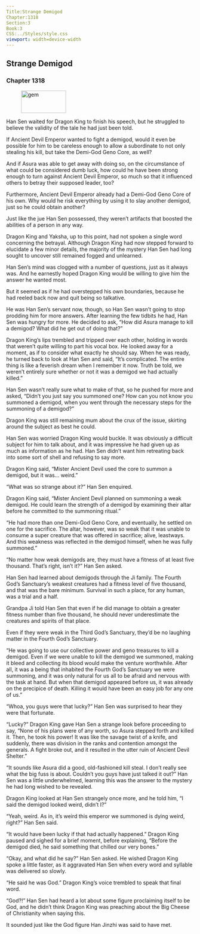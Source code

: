 ```yaml
---
Title:Strange Demigod 
Chapter:1318 
Section:3 
Book:3 
CSS:../Styles/style.css 
viewport: width=device-width
---
```

  
## Strange Demigod
### Chapter 1318
  
<figure>
	<img src="../Images/gem.gif" alt="gem" id="gem" width="120" height="60" />
</figure>
  

  
Han Sen waited for Dragon King to finish his speech, but he struggled to believe the validity of the tale he had just been told.

If Ancient Devil Emperor wanted to fight a demigod, would it even be possible for him to be careless enough to allow a subordinate to not only stealing his kill, but take the Demi-God Geno Core, as well?

And if Asura was able to get away with doing so, on the circumstance of what could be considered dumb luck, how could he have been strong enough to turn against Ancient Devil Emperor, so much so that it influenced others to betray their supposed leader, too?

Furthermore, Ancient Devil Emperor already had a Demi-God Geno Core of his own. Why would he risk everything by using it to slay another demigod, just so he could obtain another?

Just like the jue Han Sen possessed, they weren’t artifacts that boosted the abilities of a person in any way.

Dragon King and Yaksha, up to this point, had not spoken a single word concerning the betrayal. Although Dragon King had now stepped forward to elucidate a few minor details, the majority of the mystery Han Sen had long sought to uncover still remained fogged and unlearned.

Han Sen’s mind was clogged with a number of questions, just as it always was. And he earnestly hoped Dragon King would be willing to give him the answer he wanted most.

But it seemed as if he had overstepped his own boundaries, because he had reeled back now and quit being so talkative.

He was Han Sen’s servant now, though, so Han Sen wasn’t going to stop prodding him for more answers. After learning the few tidbits he had, Han Sen was hungry for more. He decided to ask, “How did Asura manage to kill a demigod? What did he get out of doing that?”

Dragon King’s lips trembled and tripped over each other, holding in words that weren’t quite willing to part his vocal box. He looked away for a moment, as if to consider what exactly he should say. When he was ready, he turned back to look at Han Sen and said, “It’s complicated. The entire thing is like a feverish dream when I remember it now. Truth be told, we weren’t entirely sure whether or not it was a demigod we had actually killed.”

Han Sen wasn’t really sure what to make of that, so he pushed for more and asked, “Didn’t you just say you summoned one? How can you not know you summoned a demigod, when you went through the necessary steps for the summoning of a demigod?”

Dragon King was still remaining mum about the crux of the issue, skirting around the subject as best he could.

Han Sen was worried Dragon King would buckle. It was obviously a difficult subject for him to talk about, and it was impressive he had given up as much as information as he had. Han Sen didn’t want him retreating back into some sort of shell and refusing to say more.

Dragon King said, “Mister Ancient Devil used the core to summon a demigod, but it was… weird.”

“What was so strange about it?” Han Sen enquired.

Dragon King said, “Mister Ancient Devil planned on summoning a weak demigod. He could learn the strength of a demigod by examining their altar before he committed to the summoning ritual.”

“He had more than one Demi-God Geno Core, and eventually, he settled on one for the sacrifice. The altar, however, was so weak that it was unable to consume a super creature that was offered in sacrifice; alive, leastways. And this weakness was reflected in the demigod himself, when he was fully summoned.”

“No matter how weak demigods are, they must have a fitness of at least five thousand. That’s right, isn’t it?” Han Sen asked.

Han Sen had learned about demigods through the Ji family. The Fourth God’s Sanctuary’s weakest creatures had a fitness level of five thousand, and that was the bare minimum. Survival in such a place, for any human, was a trial and a half.

Grandpa Ji told Han Sen that even if he did manage to obtain a greater fitness number than five thousand, he should never underestimate the creatures and spirits of that place.

Even if they were weak in the Third God’s Sanctuary, they’d be no laughing matter in the Fourth God’s Sanctuary.

“He was going to use our collective power and geno treasures to kill a demigod. Even if we were unable to kill the demigod we summoned, making it bleed and collecting its blood would make the venture worthwhile. After all, it was a being that inhabited the Fourth God’s Sanctuary we were summoning, and it was only natural for us all to be afraid and nervous with the task at hand. But when that demigod appeared before us, it was already on the precipice of death. Killing it would have been an easy job for any one of us.”

“Whoa, you guys were that lucky?” Han Sen was surprised to hear they were that fortunate.

“Lucky?” Dragon King gave Han Sen a strange look before proceeding to say, “None of his plans were of any worth, so Asura stepped forth and killed it. Then, he took his power! It was like the savage twist of a knife, and suddenly, there was division in the ranks and contention amongst the generals. A fight broke out, and it resulted in the utter ruin of Ancient Devil Shelter.”

“It sounds like Asura did a good, old-fashioned kill steal. I don’t really see what the big fuss is about. Couldn’t you guys have just talked it out?” Han Sen was a little underwhelmed, learning this was the answer to the mystery he had long wished to be revealed.

Dragon King looked at Han Sen strangely once more, and he told him, “I said the demigod looked weird, didn’t I?”

“Yeah, weird. As in, it’s weird this emperor we summoned is dying weird, right?” Han Sen said.

“It would have been lucky if that had actually happened.” Dragon King paused and sighed for a brief moment, before explaining, “Before the demigod died, he said something that chilled our very bones.”

“Okay, and what did he say?” Han Sen asked. He wished Dragon King spoke a little faster, as it aggravated Han Sen when every word and syllable was delivered so slowly.

“He said he was God.” Dragon King’s voice trembled to speak that final word.

“God?!” Han Sen had heard a lot about some figure proclaiming itself to be God, and he didn’t think Dragon King was preaching about the Big Cheese of Christianity when saying this.

It sounded just like the God figure Han Jinzhi was said to have met.